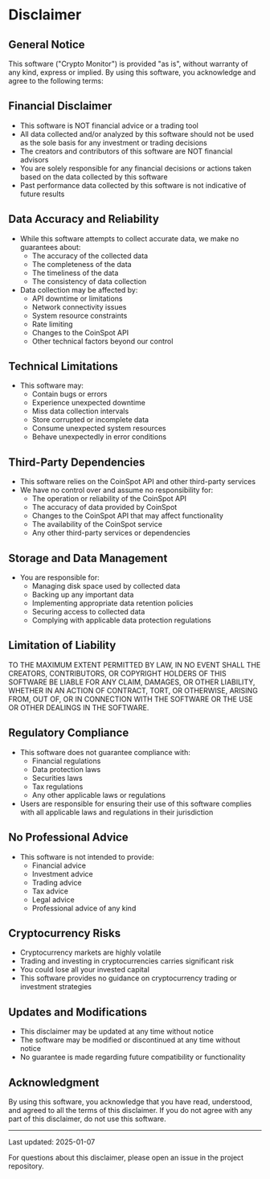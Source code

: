 # Disclaimer

## General Notice

This software ("Crypto Monitor") is provided "as is", without warranty of any kind, express or implied. By using this software, you acknowledge and agree to the following terms:

## Financial Disclaimer

- This software is NOT financial advice or a trading tool
- All data collected and/or analyzed by this software should not be used as the sole basis for any investment or trading decisions
- The creators and contributors of this software are NOT financial advisors
- You are solely responsible for any financial decisions or actions taken based on the data collected by this software
- Past performance data collected by this software is not indicative of future results

## Data Accuracy and Reliability

- While this software attempts to collect accurate data, we make no guarantees about:
  - The accuracy of the collected data
  - The completeness of the data
  - The timeliness of the data
  - The consistency of data collection
- Data collection may be affected by:
  - API downtime or limitations
  - Network connectivity issues
  - System resource constraints
  - Rate limiting
  - Changes to the CoinSpot API
  - Other technical factors beyond our control

## Technical Limitations

- This software may:
  - Contain bugs or errors
  - Experience unexpected downtime
  - Miss data collection intervals
  - Store corrupted or incomplete data
  - Consume unexpected system resources
  - Behave unexpectedly in error conditions

## Third-Party Dependencies

- This software relies on the CoinSpot API and other third-party services
- We have no control over and assume no responsibility for:
  - The operation or reliability of the CoinSpot API
  - The accuracy of data provided by CoinSpot
  - Changes to the CoinSpot API that may affect functionality
  - The availability of the CoinSpot service
  - Any other third-party services or dependencies

## Storage and Data Management

- You are responsible for:
  - Managing disk space used by collected data
  - Backing up any important data
  - Implementing appropriate data retention policies
  - Securing access to collected data
  - Complying with applicable data protection regulations

## Limitation of Liability

TO THE MAXIMUM EXTENT PERMITTED BY LAW, IN NO EVENT SHALL THE CREATORS, CONTRIBUTORS, OR COPYRIGHT HOLDERS OF THIS SOFTWARE BE LIABLE FOR ANY CLAIM, DAMAGES, OR OTHER LIABILITY, WHETHER IN AN ACTION OF CONTRACT, TORT, OR OTHERWISE, ARISING FROM, OUT OF, OR IN CONNECTION WITH THE SOFTWARE OR THE USE OR OTHER DEALINGS IN THE SOFTWARE.

## Regulatory Compliance

- This software does not guarantee compliance with:
  - Financial regulations
  - Data protection laws
  - Securities laws
  - Tax regulations
  - Any other applicable laws or regulations
- Users are responsible for ensuring their use of this software complies with all applicable laws and regulations in their jurisdiction

## No Professional Advice

- This software is not intended to provide:
  - Financial advice
  - Investment advice
  - Trading advice
  - Tax advice
  - Legal advice
  - Professional advice of any kind

## Cryptocurrency Risks

- Cryptocurrency markets are highly volatile
- Trading and investing in cryptocurrencies carries significant risk
- You could lose all your invested capital
- This software provides no guidance on cryptocurrency trading or investment strategies

## Updates and Modifications

- This disclaimer may be updated at any time without notice
- The software may be modified or discontinued at any time without notice
- No guarantee is made regarding future compatibility or functionality

## Acknowledgment

By using this software, you acknowledge that you have read, understood, and agreed to all the terms of this disclaimer. If you do not agree with any part of this disclaimer, do not use this software.

---

Last updated: 2025-01-07

For questions about this disclaimer, please open an issue in the project repository.